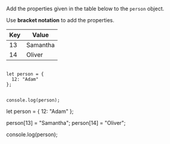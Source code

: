 Add the properties given in the table below
to the `person` object.

Use **bracket notation** to add the properties.

| Key | Value    |
| --- | -------- |
| 13  | Samantha |
| 14  | Oliver   |

<Editor lang="javascript" type="exercise">
<code>
let person = {
  12: "Adam"
};

console.log(person);
</code>

<solution>
let person = {
  12: "Adam"
};

person[13] = "Samantha";
person[14] = "Oliver";

console.log(person);
</solution>
</Editor>